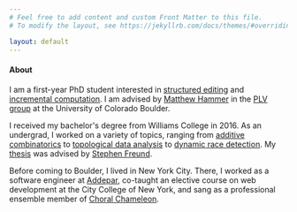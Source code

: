 ```yaml
---
# Feel free to add content and custom Front Matter to this file.
# To modify the layout, see https://jekyllrb.com/docs/themes/#overriding-theme-defaults

layout: default
---
```

#### About

I am a first-year PhD student interested in [structured editing](http://hazel.org/) and [incremental computation](http://adapton.org/). I am advised by [Matthew Hammer](http://matthewhammer.org/) in the [PLV group](https://plv.colorado.edu/) at the University of Colorado Boulder.

I received my bachelor's degree from Williams College in 2016. As an undergrad, I worked on a variety of topics, ranging from [additive combinatorics](https://www.sciencedirect.com/science/article/pii/S0022314X1500181X) to [topological data analysis](assets/docs/nzp.pdf) to [dynamic race detection](assets/docs/poster.pdf). My [thesis](assets/docs/thesis.pdf) was advised by [Stephen Freund](http://www.cs.williams.edu/~freund/index.html).

Before coming to Boulder, I lived in New York City. There, I worked as a software engineer at [Addepar](https://addepar.com/), co-taught an elective course on web development at the City College of New York, and sang as a professional ensemble member of [Choral Chameleon](http://www.choralchameleon.com/).
